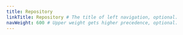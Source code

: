 ```yaml
---
title: Repository
linkTitle: Repository # The title of left navigation, optional.
navWeight: 600 # Upper weight gets higher precedence, optional.
---
```

